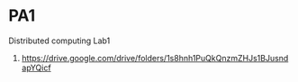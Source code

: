 # PA1
Distributed computing Lab1
1) https://drive.google.com/drive/folders/1s8hnh1PuQkQnzmZHJs1BJusndapYQicf
